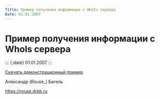 ```yaml
---
Title: Пример получения информации с WhoIs сервера
Date: 01.01.2007
---
```



Пример получения информации с WhoIs сервера
===========================================

::: {.date}
01.01.2007
:::

[Скачать демонстрационный пример](whois.zip)

Александр (Rouse\_) Багель

<https://rouse.drkb.ru>

 
